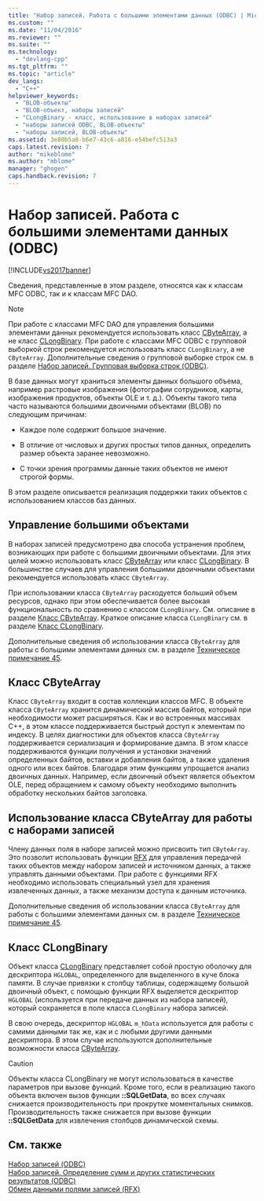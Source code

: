 ```yaml
---
title: "Набор записей. Работа с большими элементами данных (ODBC) | Microsoft Docs"
ms.custom: ""
ms.date: "11/04/2016"
ms.reviewer: ""
ms.suite: ""
ms.technology: 
  - "devlang-cpp"
ms.tgt_pltfrm: ""
ms.topic: "article"
dev_langs: 
  - "C++"
helpviewer_keywords: 
  - "BLOB-объекты"
  - "BLOB-объект, наборы записей"
  - "CLongBinary - класс, использование в наборах записей"
  - "наборы записей ODBC, BLOB-объекты"
  - "наборы записей, BLOB-объекты"
ms.assetid: 3e80b5a8-b6e7-43c6-a816-e54befc513a3
caps.latest.revision: 7
author: "mikeblome"
ms.author: "mblome"
manager: "ghogen"
caps.handback.revision: 7
---
```

# Набор записей. Работа с большими элементами данных (ODBC)
[!INCLUDE[vs2017banner](../../assembler/inline/includes/vs2017banner.md)]

Сведения, представленные в этом разделе, относятся как к классам MFC ODBC, так и к классам MFC DAO.  
  
> [!NOTE]
>  При работе с классами MFC DAO для управления большими элементами данных рекомендуется использовать класс [CByteArray](../../mfc/reference/cbytearray-class.md), а не класс [CLongBinary](../../mfc/reference/clongbinary-class.md).  При работе с классами MFC ODBC с групповой выборкой строк рекомендуется использовать класс `CLongBinary`, а не `CByteArray`.  Дополнительные сведения о групповой выборке строк см. в разделе [Набор записей. Групповая выборка строк \(ODBC\)](../Topic/Recordset:%20Fetching%20Records%20in%20Bulk%20\(ODBC\).md).  
  
 В базе данных могут храниться элементы данных большого объема, например растровые изображения \(фотографии сотрудников, карты, изображения продуктов, объекты OLE и т. д.\).  Объекты такого типа часто называются большими двоичными объектами \(BLOB\) по следующим причинам:  
  
-   Каждое поле содержит большое значение.  
  
-   В отличие от числовых и других простых типов данных, определить размер объекта заранее невозможно.  
  
-   С точки зрения программы данные таких объектов не имеют строгой формы.  
  
 В этом разделе описывается реализация поддержки таких объектов с использованием классов баз данных.  
  
##  <a name="_core_managing_large_objects"></a> Управление большими объектами  
 В наборах записей предусмотрено два способа устранения проблем, возникающих при работе с большими двоичными объектами.  Для этих целей можно использовать класс [CByteArray](../../mfc/reference/cbytearray-class.md) или класс [CLongBinary](../../mfc/reference/clongbinary-class.md).  В большинстве случаев для управления большими двоичными объектами рекомендуется использовать класс `CByteArray`.  
  
 При использовании класса `CByteArray` расходуется больший объем ресурсов, однако при этом обеспечивается более высокая функциональность по сравнению с классом `CLongBinary`. См. описание в разделе [Класс CByteArray](#_core_the_cbytearray_class).  Краткое описание класса `CLongBinary` см. в разделе [Класс CLongBinary](#_core_the_clongbinary_class).  
  
 Дополнительные сведения об использовании класса `CByteArray` для работы с большими элементами данных см. в разделе [Техническое примечание 45](../../mfc/tn045-mfc-database-support-for-long-varchar-varbinary.md).  
  
##  <a name="_core_the_cbytearray_class"></a> Класс CByteArray  
 Класс `CByteArray` входит в состав коллекции классов MFC.  В объекте класса `CByteArray` хранится динамический массив байтов, который при необходимости может расширяться.  Как и во встроенных массивах C\+\+, в этом классе поддерживается быстрый доступ к элементам по индексу.  В целях диагностики для объектов класса `CByteArray` поддерживается сериализация и формирование дампа.  В этом классе поддерживаются функции получения и установки значений определенных байтов, вставки и добавления байтов, а также удаления одного или всех байтов.  Благодаря этим функциям упрощается анализ двоичных данных.  Например, если двоичный объект является объектом OLE, перед обращением к самому объекту необходимо выполнить обработку нескольких байтов заголовка.  
  
##  <a name="_core_using_cbytearray_in_recordsets"></a> Использование класса CByteArray для работы с наборами записей  
 Члену данных поля в наборе записей можно присвоить тип `CByteArray`. Это позволит использовать функции [RFX](../../data/odbc/record-field-exchange-rfx.md) для управления передачей таких объектов между набором записей и источником данных, а также управлять данными объектами.  При работе с функциями RFX необходимо использовать специальный узел для хранения извлеченных данных, а также механизм доступа к данным источника.  
  
 Дополнительные сведения об использовании класса `CByteArray` для работы с большими элементами данных см. в разделе [Техническое примечание 45](../../mfc/tn045-mfc-database-support-for-long-varchar-varbinary.md).  
  
##  <a name="_core_the_clongbinary_class"></a> Класс CLongBinary  
 Объект класса [CLongBinary](../../mfc/reference/clongbinary-class.md) представляет собой простую оболочку для дескриптора `HGLOBAL`, определенного для выделенного в куче блока памяти.  В случае привязки к столбцу таблицы, содержащему большой двоичный объект, с помощью функции RFX выделяется дескриптор `HGLOBAL` \(используется при передаче данных из набора записей\), который сохраняется в поле класса `CLongBinary` набора записей.  
  
 В свою очередь, дескриптор `HGLOBAL` `m_hData` используется для работы с самими данными так же, как и с любыми другими данными дескриптора.  В этом случае используются дополнительные возможности класса [CByteArray](../../mfc/reference/cbytearray-class.md).  
  
> [!CAUTION]
>  Объекты класса CLongBinary не могут использоваться в качестве параметров при вызове функций.  Кроме того, если в реализацию такого объекта включен вызов функции **::SQLGetData**, во всех случаях снижается производительность при прокрутке моментальных снимков.  Производительность также снижается при вызове функции **::SQLGetData** для извлечения столбцов динамической схемы.  
  
## См. также  
 [Набор записей \(ODBC\)](../../data/odbc/recordset-odbc.md)   
 [Набор записей. Определение сумм и других статистических результатов \(ODBC\)](../../data/odbc/recordset-obtaining-sums-and-other-aggregate-results-odbc.md)   
 [Обмен данными полями записей \(RFX\)](../../data/odbc/record-field-exchange-rfx.md)